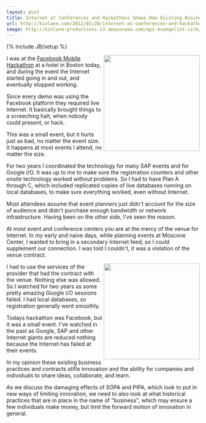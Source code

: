 ```yaml
---
layout: post
title: Internet at Conferences and Hackathons Shows How Existing Business Practices Can Slow Innovation
url: http://kinlane.com/2012/01/20/internet-at-conferences-and-hackathons-shows-how-existing-business-practices-can-slow-innovation/
image: http://kinlane-productions.s3.amazonaws.com/api-evangelist-site/blog/internet-pipes.jpg
---
```

{% include JB/setup %}
<p>
     <img class="c1" src="http://kinlane-productions.s3.amazonaws.com/events/Conference-Event-People.png" alt="" width="250" align="right" />
</p>
<p>
     I was at the <a title="Facebook Mobile Hackathon" href="http://blog.apievangelist.com/events/facebook_mobile_hack__boston.php">Facebook Mobile Hackathon</a> at a hotel in Boston today, and during the event the Internet started going in and out, and eventually stopped working.
</p>
<p>
     Since every demo was using the Facebook platform they required live Internet. It basically brought things to a screeching halt, when nobody could present, or hack.
</p>
<p>
     This was a small event, but it hurts just as bad, no matter the event size. It happens at most events I attend, no matter the size.
</p>
<p>
     For two years I coordinated the technology for many SAP events and for Google I/O. It was up to me to make sure the registration counters and other onsite technology worked without problems. So I had to have Plan A through C, which included replicated copies of live databases running on local databases, to make sure everything worked, even without Internet.
</p>
<p>
     Most attendees assume that event planners just didn't account for the size of audience and didn't purchase enough bandwidth or network infrastructure. Having been on the other side, I've seen the reason.
</p>
<p>
     At most event and conference centers you are at the mercy of the venue for Internet. In my early and naive days, while planning events at Moscone Center, I wanted to bring in a secondary Internet feed, so I could supplement our connection. I was told I couldn't, it was a violation of the venue contract.
</p>
<p>
     <img class="c1" src="http://kinlane-productions.s3.amazonaws.com/events/internet-pipes.jpg" alt="" width="250" align="right" />
</p>
<p>
     I had to use the services of the provider that had the contract with the venue. Nothing else was allowed. So I watched for two years as some pretty amazing Google I/O sessions failed.  I had local databases, so registration generally went smoothly.  
</p>
<p>
     Todays hackathon was Facebook, but it was a small event. I've watched in the past as Google, SAP and other Internet giants are reduced nothing because the Internet has failed at their events.
</p>
<p>
     In my opinion these existing business practices and contracts stifle innovation and the ability for companies and individuals to share ideas, collaborate, and learn.
</p>
<p>
     As we discuss the damaging effects of SOPA and PIPA, which look to put in new ways of limiting innovation, we need to also look at what historical practices that are in place in the name of "business", which may ensure a few individuals make money, but limit the forward motion of innovation in general.
</p>